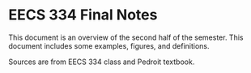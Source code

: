 # EECS 334 Final Notes

This document is an overview of the second half of the semester. This document includes some examples, figures, and definitions.

Sources are from EECS 334 class and Pedroit textbook.
